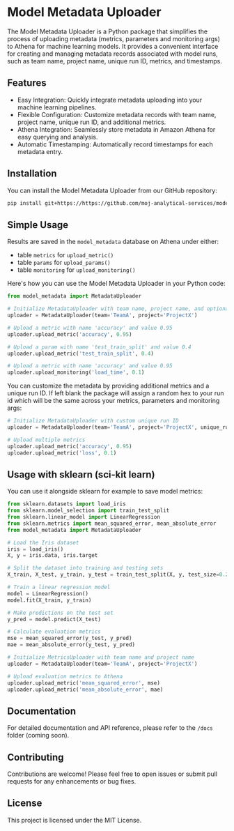 # Model Metadata Uploader

The Model Metadata Uploader is a Python package that simplifies the process of uploading metadata (metrics, parameters and monitoring args) to Athena for machine learning models. It provides a convenient interface for creating and managing metadata records associated with model runs, such as team name, project name, unique run ID, metrics, and timestamps.

## Features
- Easy Integration: Quickly integrate metadata uploading into your machine learning pipelines.
- Flexible Configuration: Customize metadata records with team name, project name, unique run ID, and additional metrics.
- Athena Integration: Seamlessly store metadata in Amazon Athena for easy querying and analysis.
- Automatic Timestamping: Automatically record timestamps for each metadata entry.

## Installation

You can install the Model Metadata Uploader from our GitHub repository:

``` bash
pip install git+https://https://github.com/moj-analytical-services/model_metadata.git
```

## Simple Usage

Results are saved in the `model_metadata` database on Athena under either:
- table `metrics` for `upload_metric()`
- table `params` for `upload_params()`
- table `monitoring` for `upload_monitoring()`

Here's how you can use the Model Metadata Uploader in your Python code:

```python
from model_metadata import MetadataUploader

# Initialize MetadataUploader with team name, project name, and optional unique run ID
uploader = MetadataUploader(team='TeamA', project='ProjectX')

# Upload a metric with name 'accuracy' and value 0.95
uploader.upload_metric('accuracy', 0.95)

# Upload a param with name 'test_train_split' and value 0.4
uploader.upload_metric('test_train_split', 0.4)

# Upload a metric with name 'accuracy' and value 0.95
uploader.upload_monitoring('load_time', 0.1)

```
You can customize the metadata by providing additional metrics and a unique run ID. If left blank the package will assign a random hex to your run id which will be the same across your metrics, parameters and monitoring args:

```python
# Initialize MetadataUploader with custom unique run ID
uploader = MetadataUploader(team='TeamA', project='ProjectX', unique_run_id='12345')

# Upload multiple metrics
uploader.upload_metric('accuracy', 0.95)
uploader.upload_metric('loss', 0.1)
```

## Usage with sklearn (sci-kit learn)

You can use it alongside sklearn for example to save model metrics:

``` python
from sklearn.datasets import load_iris
from sklearn.model_selection import train_test_split
from sklearn.linear_model import LinearRegression
from sklearn.metrics import mean_squared_error, mean_absolute_error
from model_metadata import MetadataUploader

# Load the Iris dataset
iris = load_iris()
X, y = iris.data, iris.target

# Split the dataset into training and testing sets
X_train, X_test, y_train, y_test = train_test_split(X, y, test_size=0.2, random_state=42)

# Train a linear regression model
model = LinearRegression()
model.fit(X_train, y_train)

# Make predictions on the test set
y_pred = model.predict(X_test)

# Calculate evaluation metrics
mse = mean_squared_error(y_test, y_pred)
mae = mean_absolute_error(y_test, y_pred)

# Initialize MetricsUploader with team name and project name
uploader = MetadataUploader(team='TeamA', project='ProjectX')

# Upload evaluation metrics to Athena
uploader.upload_metric('mean_squared_error', mse)
uploader.upload_metric('mean_absolute_error', mae)

```

## Documentation
For detailed documentation and API reference, please refer to the `/docs` folder (coming soon).

## Contributing
Contributions are welcome! Please feel free to open issues or submit pull requests for any enhancements or bug fixes.

## License
This project is licensed under the MIT License.